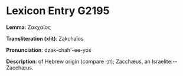 # Lexicon Entry G2195

**Lemma**: Ζακχαῖος

**Transliteration (xlit)**: Zakchaîos

**Pronunciation**: dzak-chah'-ee-yos

**Description**:
of Hebrew origin (compare זַכַּי); Zacchæus, an Israelite:--Zacchæus.
